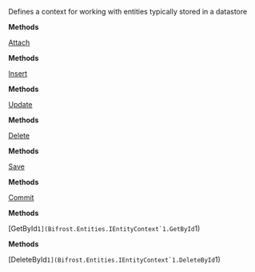 Defines a context for working with entities typically stored in a datastore

**Methods**

[Attach](Bifrost.Entities.IEntityContext`1.Attach)


**Methods**

[Insert](Bifrost.Entities.IEntityContext`1.Insert)


**Methods**

[Update](Bifrost.Entities.IEntityContext`1.Update)


**Methods**

[Delete](Bifrost.Entities.IEntityContext`1.Delete)


**Methods**

[Save](Bifrost.Entities.IEntityContext`1.Save)


**Methods**

[Commit](Bifrost.Entities.IEntityContext`1.Commit)


**Methods**

[GetById``1](Bifrost.Entities.IEntityContext`1.GetById``1)


**Methods**

[DeleteById``1](Bifrost.Entities.IEntityContext`1.DeleteById``1)
